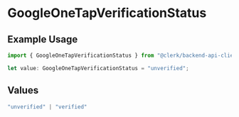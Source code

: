 # GoogleOneTapVerificationStatus

## Example Usage

```typescript
import { GoogleOneTapVerificationStatus } from "@clerk/backend-api-client/models/components";

let value: GoogleOneTapVerificationStatus = "unverified";
```

## Values

```typescript
"unverified" | "verified"
```